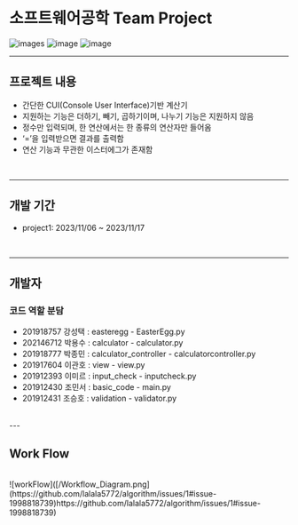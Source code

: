 # 소프트웨어공학 Team Project

![images](https://img.shields.io/github/license/minji-o-j/AI-Speaker-for-Senior-Citizen?style=flat-square)
![image](https://img.shields.io/badge/language-Python-blueviolet?style=flat-square&logo=Python)
![image](https://img.shields.io/badge/Latest%20Update-200404-9cf?style=flat-square)
<br/>

---
## 프로젝트 내용
 - 간단한 CUI(Console User Interface)기반 계산기
 - 지원하는 기능은 더하기, 빼기, 곱하기이며, 나누기 기능은 지원하지 않음
 - 정수만 입력되며, 한 연산에서는 한 종류의 연산자만 들어옴
 - ‘=’을 입력받으면 결과를 출력함
 - 연산 기능과 무관한 이스터에그가 존재함
<br/>
  
---
## 개발 기간
- project1: 2023/11/06 ~ 2023/11/17
<br/>
  
---
  
## 개발자
### 코드 역할 분담  

  

- 201918757 강성택 : easteregg - EasterEgg.py
- 202146712 박용수 : calculator - calculator.py
- 201918777 박종민 : calculator_controller - calculatorcontroller.py
- 201917604 이관호 : view - view.py
- 201912393 이미르 : input_check - inputcheck.py
- 201912430 조민서 : basic_code - main.py
- 201912431 조승호 : validation - validator.py
<br/>
---  

  

## Work Flow
<br/>
![workFlow]([/Workflow_Diagram.png](https://github.com/lalala5772/algorithm/issues/1#issue-1998818739)https://github.com/lalala5772/algorithm/issues/1#issue-1998818739)

<br/>
